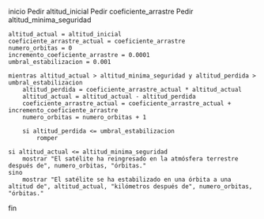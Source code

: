 inicio
    Pedir altitud_inicial
    Pedir coeficiente_arrastre
    Pedir altitud_minima_seguridad
    
    altitud_actual = altitud_inicial
    coeficiente_arrastre_actual = coeficiente_arrastre
    numero_orbitas = 0
    incremento_coeficiente_arrastre = 0.0001
    umbral_estabilizacion = 0.001

    mientras altitud_actual > altitud_minima_seguridad y altitud_perdida > umbral_estabilizacion
        altitud_perdida = coeficiente_arrastre_actual * altitud_actual
        altitud_actual = altitud_actual - altitud_perdida
        coeficiente_arrastre_actual = coeficiente_arrastre_actual + incremento_coeficiente_arrastre
        numero_orbitas = numero_orbitas + 1
        
        si altitud_perdida <= umbral_estabilizacion
            romper
    
    si altitud_actual <= altitud_minima_seguridad
        mostrar "El satélite ha reingresado en la atmósfera terrestre después de", numero_orbitas, "órbitas."
    sino
        mostrar "El satélite se ha estabilizado en una órbita a una altitud de", altitud_actual, "kilómetros después de", numero_orbitas, "órbitas."
fin

